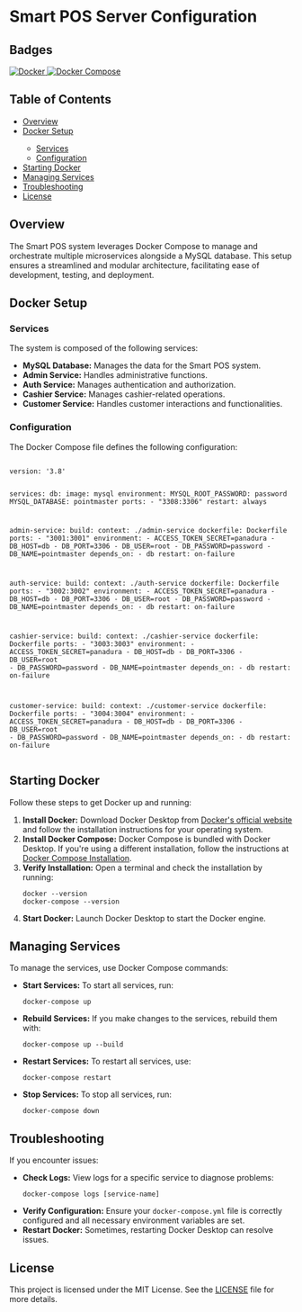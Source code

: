 <body>
    <h1>Smart POS Server Configuration</h1>

<h2>Badges</h2>
<p>
    <a href="https://www.docker.com/">
        <img src="https://img.shields.io/badge/Docker-%E2%9C%94%EF%B8%8F-blue" alt="Docker">
    </a>
    <a href="https://docs.docker.com/compose/">
        <img src="https://img.shields.io/badge/Docker%20Compose-%E2%9C%94%EF%B8%8F-blue" alt="Docker Compose">
    </a>
</p>

<h2>Table of Contents</h2>
<ul>
    <li><a href="#overview">Overview</a></li>
    <li><a href="#docker-setup">Docker Setup</a></li>
    <ul>
        <li><a href="#services">Services</a></li>
        <li><a href="#configuration">Configuration</a></li>
    </ul>
    <li><a href="#starting-docker">Starting Docker</a></li>
    <li><a href="#managing-services">Managing Services</a></li>
    <li><a href="#troubleshooting">Troubleshooting</a></li>
    <li><a href="#license">License</a></li>
</ul>

<h2 id="overview">Overview</h2>
<p>The Smart POS system leverages Docker Compose to manage and orchestrate multiple microservices alongside a MySQL database. This setup ensures a streamlined and modular architecture, facilitating ease of development, testing, and deployment.</p>

<h2 id="docker-setup">Docker Setup</h2>

<h3 id="services">Services</h3>
<p>The system is composed of the following services:</p>
<ul>
    <li><strong>MySQL Database:</strong> Manages the data for the Smart POS system.</li>
    <li><strong>Admin Service:</strong> Handles administrative functions.</li>
    <li><strong>Auth Service:</strong> Manages authentication and authorization.</li>
    <li><strong>Cashier Service:</strong> Manages cashier-related operations.</li>
    <li><strong>Customer Service:</strong> Handles customer interactions and functionalities.</li>
</ul>

<h3 id="configuration">Configuration</h3>
<p>The Docker Compose file defines the following configuration:</p>
<pre><code>
version: '3.8'

services:
  db:
    image: mysql
    environment:
      MYSQL_ROOT_PASSWORD: password
      MYSQL_DATABASE: pointmaster
    ports:
      - "3308:3306"
    restart: always

  admin-service:
    build:
      context: ./admin-service
      dockerfile: Dockerfile
    ports:
      - "3001:3001"
    environment:
      - ACCESS_TOKEN_SECRET=panadura
      - DB_HOST=db
      - DB_PORT=3306
      - DB_USER=root
      - DB_PASSWORD=password
      - DB_NAME=pointmaster
    depends_on:
      - db
    restart: on-failure

  auth-service:
    build:
      context: ./auth-service
      dockerfile: Dockerfile
    ports:
      - "3002:3002"
    environment:
      - ACCESS_TOKEN_SECRET=panadura
      - DB_HOST=db
      - DB_PORT=3306
      - DB_USER=root
      - DB_PASSWORD=password
      - DB_NAME=pointmaster
    depends_on:
      - db
    restart: on-failure

  cashier-service:
    build:
      context: ./cashier-service
      dockerfile: Dockerfile
    ports:
      - "3003:3003"
    environment:
      - ACCESS_TOKEN_SECRET=panadura
      - DB_HOST=db
      - DB_PORT=3306
      - DB_USER=root
      - DB_PASSWORD=password
      - DB_NAME=pointmaster
    depends_on:
      - db
    restart: on-failure

  customer-service:
    build:
      context: ./customer-service
      dockerfile: Dockerfile
    ports:
      - "3004:3004"
    environment:
      - ACCESS_TOKEN_SECRET=panadura
      - DB_HOST=db
      - DB_PORT=3306
      - DB_USER=root
      - DB_PASSWORD=password
      - DB_NAME=pointmaster
    depends_on:
      - db
    restart: on-failure
</code></pre>

<h2 id="starting-docker">Starting Docker</h2>
<p>Follow these steps to get Docker up and running:</p>
<ol>
    <li><strong>Install Docker:</strong> Download Docker Desktop from <a href="https://www.docker.com/products/docker-desktop" target="_blank">Docker's official website</a> and follow the installation instructions for your operating system.</li>
    <li><strong>Install Docker Compose:</strong> Docker Compose is bundled with Docker Desktop. If you're using a different installation, follow the instructions at <a href="https://docs.docker.com/compose/install/" target="_blank">Docker Compose Installation</a>.</li>
    <li><strong>Verify Installation:</strong> Open a terminal and check the installation by running:
        <pre><code>docker --version
docker-compose --version</code></pre>
        </li>
        <li><strong>Start Docker:</strong> Launch Docker Desktop to start the Docker engine.</li>
    </ol>

<h2 id="managing-services">Managing Services</h2>
<p>To manage the services, use Docker Compose commands:</p>
<ul>
    <li><strong>Start Services:</strong> To start all services, run:
        <pre><code>docker-compose up</code></pre>
    </li>
    <li><strong>Rebuild Services:</strong> If you make changes to the services, rebuild them with:
        <pre><code>docker-compose up --build</code></pre>
    </li>
    <li><strong>Restart Services:</strong> To restart all services, use:
        <pre><code>docker-compose restart</code></pre>
    </li>
    <li><strong>Stop Services:</strong> To stop all services, run:
        <pre><code>docker-compose down</code></pre>
    </li>
</ul>

<h2 id="troubleshooting">Troubleshooting</h2>
<p>If you encounter issues:</p>
<ul>
    <li><strong>Check Logs:</strong> View logs for a specific service to diagnose problems:
        <pre><code>docker-compose logs [service-name]</code></pre>
    </li>
    <li><strong>Verify Configuration:</strong> Ensure your <code>docker-compose.yml</code> file is correctly configured and all necessary environment variables are set.</li>
    <li><strong>Restart Docker:</strong> Sometimes, restarting Docker Desktop can resolve issues.</li>
</ul>

<h2 id="license">License</h2>
<p>This project is licensed under the MIT License. See the <a href="LICENSE">LICENSE</a> file for more details.</p>
</body>

